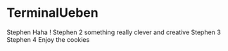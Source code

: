 # TerminalUeben
Stephen
Haha !
Stephen 2
something really clever and creative
Stephen 3
Stephen 4
Enjoy the cookies
